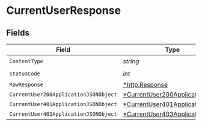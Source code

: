 # CurrentUserResponse


## Fields

| Field                                                                                      | Type                                                                                       | Required                                                                                   | Description                                                                                |
| ------------------------------------------------------------------------------------------ | ------------------------------------------------------------------------------------------ | ------------------------------------------------------------------------------------------ | ------------------------------------------------------------------------------------------ |
| `ContentType`                                                                              | *string*                                                                                   | :heavy_check_mark:                                                                         | N/A                                                                                        |
| `StatusCode`                                                                               | *int*                                                                                      | :heavy_check_mark:                                                                         | N/A                                                                                        |
| `RawResponse`                                                                              | [*http.Response](https://pkg.go.dev/net/http#Response)                                     | :heavy_minus_sign:                                                                         | N/A                                                                                        |
| `CurrentUser200ApplicationJSONObject`                                                      | [*CurrentUser200ApplicationJSON](../../models/operations/currentuser200applicationjson.md) | :heavy_minus_sign:                                                                         | OK                                                                                         |
| `CurrentUser401ApplicationJSONObject`                                                      | [*CurrentUser401ApplicationJSON](../../models/operations/currentuser401applicationjson.md) | :heavy_minus_sign:                                                                         | Unauthenticated                                                                            |
| `CurrentUser403ApplicationJSONObject`                                                      | [*CurrentUser403ApplicationJSON](../../models/operations/currentuser403applicationjson.md) | :heavy_minus_sign:                                                                         | Forbidden                                                                                  |